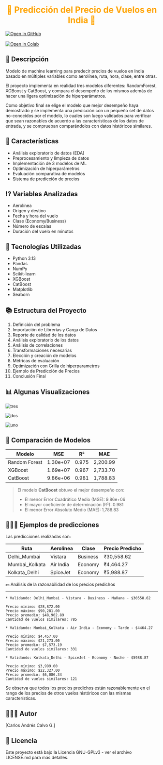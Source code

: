 # <font color='orange'><center>🛫 **Predicción del Precio de Vuelos en India** 🛬</center></font>

<a href="https://github.com/CarlosACalvo/Prediccion_Precios_Vuelo/blob/main/Prediccion_Precios_Vuelos.ipynb" target="_blank">
  <img src="https://img.shields.io/badge/Ver_Notebook-GitHub-blue?logo=github" alt="Open In GitHub"/>
</a>
<br><br>
<a href="https://colab.research.google.com/github/CarlosACalvo/Prediccion_Precios_Vuelo/blob/main/Prediccion_Precios_Vuelos.ipynb" target="_blank">
  <img src="https://colab.research.google.com/assets/colab-badge.svg" alt="Open In Colab"/>
</a>

## 🔮 Descripción
Modelo de machine learning para predecir precios de vuelos en India basado en múltiples variables como aerolínea, ruta, hora, clase, entre otras. 

El proyecto implementa en realidad tres modelos diferentes: RandomForest, XGBoost y CatBoost, y compara el desempeño de los mismos además de hacer una ligera optimización de hiperparámetros. 

Como objetivo final se elige el modelo que mejor desempeño haya demostrado y se implementa una predicción con un pequeño set de datos no-conocidos por el modelo, lo cuales son luego validados para verificar que sean razonables de acuerdo a las características de los datos de entrada, y se comprueban comparándolos con datos históricos similares.

## 🧩 Características
- Análisis exploratorio de datos (EDA)
- Preprocesamiento y limpieza de datos
- Implementación de 3 modelos de ML
- Optimización de hiperparámetros
- Evaluación comparativa de modelos
- Sistema de predicción de precios

## ⁉️ Variables Analizadas
- Aerolínea
- Origen y destino
- Fecha y hora del vuelo
- Clase (Economy/Business)
- Número de escalas
- Duración del vuelo en minutos

## 🤯 Tecnologías Utilizadas
- Python 3.13
- Pandas
- NumPy
- Scikit-learn
- XGBoost
- CatBoost
- Matplotlib
- Seaborn

## 📚 Estructura del Proyecto
1.   Definición del problema
2.   Importación de Librerías y Carga de Datos
3.   Reporte de calidad de los datos
4.   Análisis exploratorio de los datos
5.   Análisis de correlaciones
6.   Transformaciones necesarias
7.   Elección y creación de modelos
8.   Métricas de evaluación
9.   Optimización con Grilla de hiperparametros
10.   Ejemplo de Predicción de Precios
11.   Conclusión Final

## 📊 Algunas Visualizaciones
![tres](https://github.com/user-attachments/assets/a115d61a-585f-411d-81fd-7e33b1b4711f)

![dos](https://github.com/user-attachments/assets/ed57093e-3e72-4a81-be2d-fa8137674088)

![uno](https://github.com/user-attachments/assets/31bb4747-bf43-4317-a769-25579c6174f3)

## 🏅 Comparación de Modelos

| Modelo | MSE | R² | MAE |
|--------|-----|-------|-----|
| Random Forest | 1.30e+07 | 0.975 | 2,200.99 |
| XGBoost | 1.69e+07 | 0.967 | 2,733.70 |
| CatBoost | 9.86e+06 | 0.981 | 1,788.83 |

> El modelo **CatBoost** obtuvo el mejor desempeño con:
> - El menor Error Cuadrático Medio (MSE): 9.86e+06
> - El mayor coeficiente de determinación (R²): 0.981
> - El menor Error Absoluto Medio (MAE): 1,788.83

## 🧙🏻‍♂️ Ejemplos de predicciones

Las predicciones realizadas son:

| 	Ruta	| Aerolínea	| Clase |	Precio Predicho |
|---------|-----------|--------|-----------------|
|	Delhi_Mumbai |Vistara	| Business	| ₹30,558.62 |
|	Mumbai_Kolkata |	Air India	| Economy |	₹4,464.27 |
|	Kolkata_Delhi	| SpiceJet	| Economy |	₹5,988.87 |

💵 Análisis de la razonabilidad de los precios predichos

--------------------------------------------------

    * Validando: Delhi_Mumbai - Vistara - Business - Mañana - $30558.62

	Precio mínimo: $28,872.00
	Precio máximo: $90,281.00
	Precio promedio: $48,902.89
	Cantidad de vuelos similares: 785

    * Validando: Mumbai_Kolkata - Air India - Economy - Tarde - $4464.27

	Precio mínimo: $4,457.00
	Precio máximo: $21,273.00
	Precio promedio: $7,573.19
	Cantidad de vuelos similares: 331

    * Validando: Kolkata_Delhi - SpiceJet - Economy - Noche - $5988.87

	Precio mínimo: $3,999.00
	Precio máximo: $22,327.00
	Precio promedio: $6,086.34
	Cantidad de vuelos similares: 121

 Se observa que todos los precios predichos están razonablemente en el rango de los precios de otros vuelos históricos con las mismas características.

## 🧑🏻‍🦱 Autor
[Carlos Andrés Calvo G.]

## 🪪 Licencia
Este proyecto está bajo la Licencia GNU-GPLv3 - ver el archivo LICENSE.md para más detalles.
